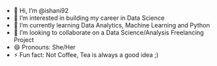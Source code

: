 - 👋 Hi, I’m @ishani92
- 👀 I’m interested in building my career in Data Science
- 🌱 I’m currently learning Data Analytics, Machine Learning and Python
- 💞️ I’m looking to collaborate on a Data Science/Analysis Freelancing Project
- 😄 Pronouns: She/Her
- ⚡ Fun fact: Not Coffee, Tea is always a good idea ;)

<!---
ishani92/ishani92 is a ✨ special ✨ repository because its `README.md` (this file) appears on your GitHub profile.
You can click the Preview link to take a look at your changes.
--->
